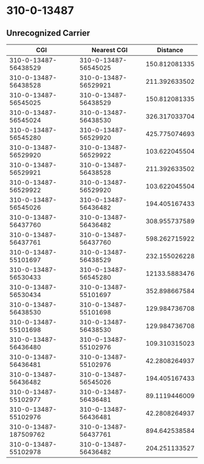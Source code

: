 # 310-0-13487
## Unrecognized Carrier


| CGI | Nearest CGI | Distance |
|-----|-------------|----------|
| 310-0-13487-56438529 | 310-0-13487-56545025 | 150.812081335 |
| 310-0-13487-56438528 | 310-0-13487-56529921 | 211.392633502 |
| 310-0-13487-56545025 | 310-0-13487-56438529 | 150.812081335 |
| 310-0-13487-56545024 | 310-0-13487-56438530 | 326.317033704 |
| 310-0-13487-56545280 | 310-0-13487-56529920 | 425.775074693 |
| 310-0-13487-56529920 | 310-0-13487-56529922 | 103.622045504 |
| 310-0-13487-56529921 | 310-0-13487-56438528 | 211.392633502 |
| 310-0-13487-56529922 | 310-0-13487-56529920 | 103.622045504 |
| 310-0-13487-56545026 | 310-0-13487-56436482 | 194.405167433 |
| 310-0-13487-56437760 | 310-0-13487-56436482 | 308.955737589 |
| 310-0-13487-56437761 | 310-0-13487-56437760 | 598.262715922 |
| 310-0-13487-55101697 | 310-0-13487-56438529 | 232.155026228 |
| 310-0-13487-56530433 | 310-0-13487-56545280 | 12133.5883476 |
| 310-0-13487-56530434 | 310-0-13487-55101697 | 352.898667584 |
| 310-0-13487-56438530 | 310-0-13487-55101698 | 129.984736708 |
| 310-0-13487-55101698 | 310-0-13487-56438530 | 129.984736708 |
| 310-0-13487-56436480 | 310-0-13487-55102976 | 109.310315023 |
| 310-0-13487-56436481 | 310-0-13487-55102976 | 42.2808264937 |
| 310-0-13487-56436482 | 310-0-13487-56545026 | 194.405167433 |
| 310-0-13487-55102977 | 310-0-13487-56436481 | 89.1119446009 |
| 310-0-13487-55102976 | 310-0-13487-56436481 | 42.2808264937 |
| 310-0-13487-187509762 | 310-0-13487-56437761 | 894.642538584 |
| 310-0-13487-55102978 | 310-0-13487-56436482 | 204.251133527 |
